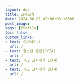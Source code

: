 ```yaml
---
layout: doc
title: 교사교육
date: 2024-06-01 00:00:00 +0300
post_image: 
tags: [Profile]
toc: false
custom_links:
- text: 슈퍼세미나
  url: /
- text: 청소년 훈련(CYIA)
  url: /
- text: TCE 교사대학 1단계
  url: /
- text: TCE 교사대학 2단계
  url: /
---
```


